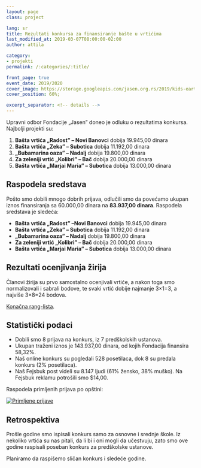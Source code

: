 ```yaml
---
layout: page
class: project

lang: sr
title: Rezultati konkursa za finansiranje bašte u vrtićima
last_modified_at: 2019-03-07T08:00:00-02:00
author: attila

category:
- projekti
permalink: /:categories/:title/

front_page: true
event_date: 2019/2020
cover_image: https://storage.googleapis.com/jasen.org.rs/2019/kids-earth.jpg
cover_position: 60%;

excerpt_separator: <!-- details -->
---
```


Upravni odbor Fondacije „Jasen” doneo je odluku o rezultatima konkursa.
Najbolji projekti su:

1. **Bašta vrtića „Radost” – Novi Banovci** dobija 19.945,00 dinara
2. **Bašta vrtića „Zeka” – Subotica** dobija 11.192,00 dinara
3. **„Bubamarina oaza” – Nadalj** dobija 19.800,00 dinara
4. **Za zeleniji vrtić „Kolibri” – Bač** dobija 20.000,00 dinara
5. **Bašta vrtića „Marjai Maria” – Subotica** dobija 13.000,00 dinara

<!-- details -->

## Raspodela sredstava

Pošto smo dobili mnogo dobrih prijava, odlučili smo da povećamo ukupan iznos
finansiranja sa 60.000,00 dinara na **83.937,00 dinara**. Raspodela sredstava
je sledeća:

* **Bašta vrtića „Radost” –Novi Banovci** dobija 19.945,00 dinara
* **Bašta vrtića „Zeka” – Subotica** dobija 11.192,00 dinara
* **„Bubamarina oaza” – Nadalj** dobija 19.800,00 dinara
* **Za zeleniji vrtić „Kolibri” – Bač** dobija 20.000,00 dinara
* **Bašta vrtića „Marjai Maria” – Subotica** dobija 13.000,00 dinara

## Rezultati ocenjivanja žirija

Članovi žirija su prvo samostalno ocenjivali vrtiće, a nakon toga smo
normalizovali i sabrali bodove, te svaki vrtić dobije najmanje 3×1=3, a najviše
3×8=24 bodova.

[Konačna rang-lista](https://datastudio.google.com/u/0/reporting/17YZn215CoGBLo5D98QUWP9JIoPgW6fR7/page/J2rj).

## Statistički podaci

* Dobili smo 8 prijava na konkurs, iz 7 predškolskih ustanova.
* Ukupan traženi iznos je 143.937,00 dinara, od kojih Fondacija finansira
  58,32%.
* Naš online konkurs su pogledali 528 posetilaca, dok 8 su predala konkurs
  (2% posetilaca).
* Naš Fejsbuk post videli su 8.147 ljudi (61% žensko, 38% muško). Na Fejsbuk
  reklamu potrošili smo $14,00.

Raspodela primljenih prijava po opštini:

<div class="mdl-typography--text-center">
  <a href="https://datastudio.google.com/open/17YZn215CoGBLo5D98QUWP9JIoPgW6fR7"><img alt="Primljene prijave" class="mdl-shadow--2dp staticmap" src="https://storage.googleapis.com/jasen.org.rs/2019/vrtici-prijave.png" style="max-width: 100%;"></a>
</div>

## Retrospektiva

Prošle godine smo ispisali konkurs samo za osnovne i srednje škole. Iz nekoliko
vrtića su nas pitali, da li bi i oni mogli da učestvuju, zato smo ove godine
raspisali poseban konkurs za predškolske ustanove.

Planiramo da raspišemo sličan konkurs i sledeće godine.
